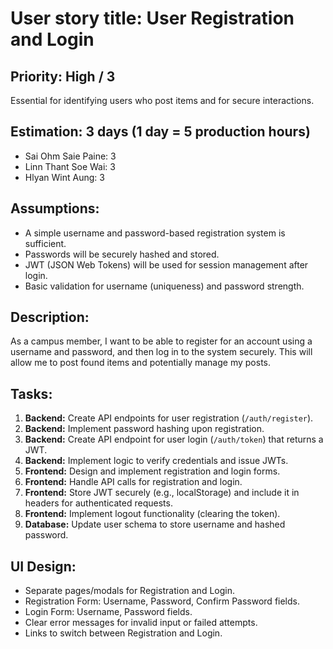 # User story title: User Registration and Login

## Priority: High / 3

Essential for identifying users who post items and for secure interactions.

## Estimation: 3 days (1 day = 5 production hours)

* Sai Ohm Saie Paine: 3
* Linn Thant Soe Wai: 3
* Hlyan Wint Aung: 3

## Assumptions:

* A simple username and password-based registration system is sufficient.
* Passwords will be securely hashed and stored.
* JWT (JSON Web Tokens) will be used for session management after login.
* Basic validation for username (uniqueness) and password strength.

## Description:

As a campus member, I want to be able to register for an account using a username and password, and then log in to the system securely. This will allow me to post found items and potentially manage my posts.

## Tasks:

1.  **Backend:** Create API endpoints for user registration (`/auth/register`).
2.  **Backend:** Implement password hashing upon registration.
3.  **Backend:** Create API endpoint for user login (`/auth/token`) that returns a JWT.
4.  **Backend:** Implement logic to verify credentials and issue JWTs.
5.  **Frontend:** Design and implement registration and login forms.
6.  **Frontend:** Handle API calls for registration and login.
7.  **Frontend:** Store JWT securely (e.g., localStorage) and include it in headers for authenticated requests.
8.  **Frontend:** Implement logout functionality (clearing the token).
9.  **Database:** Update user schema to store username and hashed password.

## UI Design:

* Separate pages/modals for Registration and Login.
* Registration Form: Username, Password, Confirm Password fields.
* Login Form: Username, Password fields.
* Clear error messages for invalid input or failed attempts.
* Links to switch between Registration and Login.
